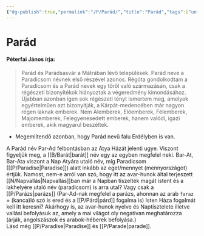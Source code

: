 ```yaml
---
{"dg-publish":true,"permalink":"/P/Parád/","title":"Parád","tags":["unformatted⚪"],"created":"2023-10-04T12:40","updated":"2023-10-04T12:40"}
---
```



# Parád

#### Péterfai János írja:

> Parád és Parádsasvár a Mátrában lévő települések. Parád neve a Paradicsom névnek első részével azonos. Régóta gondolkodtam a Paradicsom és a Parád nevek egy tőről való származásán, csak a régészeti bizonyítékok hiányoztak a végeredmény kimondásához. Újabban azonban igen sok régészeti tényt ismertem meg, amelyek egyértelműen azt bizonyítják, a Kárpát-medencében már nagyon régen laknak emberek. Nem Alemberek, Előemberek, Félemberek, Majomemberek, Felegyenesedett emberek, hanem valódi, igazi emberek, akik magyarul beszéltek.  
- Megemlítendő azonban, hogy Parád nevű falu Erdélyben is van.  

A Parád név Par-Ad felbontásban az Atya Házát jelenti ugye. Viszont figyeljük meg, a [[B/Barát\|barát]] név egy az egyben megfelel neki. Bar-At, Bar-Ata viszont a Nap Atyára utaló név, míg Paradicsom ([[P/Paradise\|Paradise]]) alatt inkább az eget/mennyet (mennyországot) értjük. Namost, nem-e arról van szó, hogy itt az avar-hunok által terjeszett [[N/Napvallás\|Napvallás]]ban már a Napban tiszelték magát istent és a lakhelyére utaló név (paradicsom) is arra utal? Vagy csak a [[P/Parázs\|parázs]] (Par-Ad-nak megfelel a parázs, ahonnan az arab `faraz` = (kanca)ló szó is ered és a [[P/Párd\|párd]] fogalma is) Isten Háza fogalmát kell itt keresni? Akárhogy is, az avar-hunok nyelve és Naptisztelete illetve vallási befolyásuk az, amely a mai világot oly negatívan meghatározza (árják, angolszászok és arabok-héberek befolyása.)  
Lásd még [[P/Paradise\|Paradise]] és [[P/Parade\|parade]].  